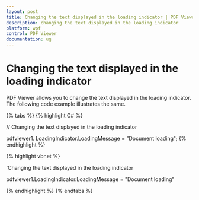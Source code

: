 ```yaml
---
layout: post
title: Changing the text displayed in the loading indicator | PDF Viewer | Wpf | Syncfusion
description: changing the text displayed in the loading indicator
platform: wpf
control: PDF Viewer
documentation: ug
---
```


# Changing the text displayed in the loading indicator

PDF Viewer allows you to change the text displayed in the loading indicator. The following code example illustrates the same.

{% tabs %}
{% highlight C# %}

// Changing the text displayed in the loading indicator

pdfviewer1. LoadingIndicator.LoadingMessage = "Document loading";
{% endhighlight %}




{% highlight vbnet %}

'Changing the text displayed in the loading indicator

pdfviewer1.LoadingIndicator.LoadingMessage = "Document loading"

{% endhighlight %}
{% endtabs %}
